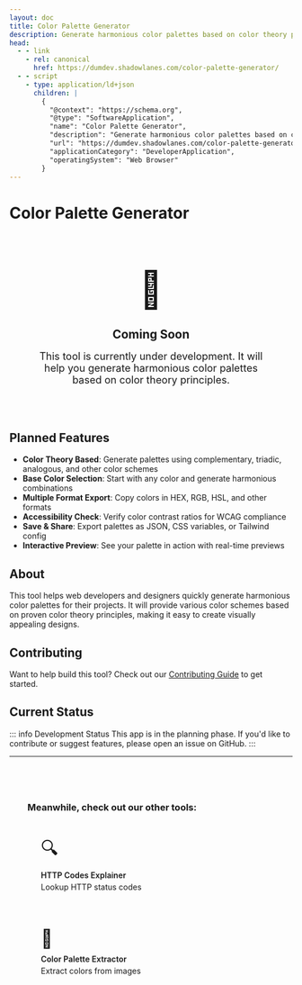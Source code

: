 ```yaml
---
layout: doc
title: Color Palette Generator
description: Generate harmonious color palettes based on color theory principles
head:
  - - link
    - rel: canonical
      href: https://dumdev.shadowlanes.com/color-palette-generator/
  - - script
    - type: application/ld+json
      children: |
        {
          "@context": "https://schema.org",
          "@type": "SoftwareApplication",
          "name": "Color Palette Generator",
          "description": "Generate harmonious color palettes based on color theory principles",
          "url": "https://dumdev.shadowlanes.com/color-palette-generator/",
          "applicationCategory": "DeveloperApplication",
          "operatingSystem": "Web Browser"
        }
---
```


# Color Palette Generator

<div style="padding: 3rem; text-align: center; background: hsl(var(--muted)); border-radius: var(--radius); margin: 2rem 0;">
  <div style="font-size: 4rem; margin-bottom: 1rem;">🌈</div>
  <h2 style="margin-bottom: 1rem; color: hsl(var(--primary));">Coming Soon</h2>
  <p style="font-size: 1.125rem; color: hsl(var(--muted-foreground)); max-width: 600px; margin: 0 auto;">
    This tool is currently under development. It will help you generate harmonious color palettes based on color theory principles.
  </p>
</div>

## Planned Features

- **Color Theory Based**: Generate palettes using complementary, triadic, analogous, and other color schemes
- **Base Color Selection**: Start with any color and generate harmonious combinations
- **Multiple Format Export**: Copy colors in HEX, RGB, HSL, and other formats
- **Accessibility Check**: Verify color contrast ratios for WCAG compliance
- **Save & Share**: Export palettes as JSON, CSS variables, or Tailwind config
- **Interactive Preview**: See your palette in action with real-time previews

## About

This tool helps web developers and designers quickly generate harmonious color palettes for their projects. It will provide various color schemes based on proven color theory principles, making it easy to create visually appealing designs.

## Contributing

Want to help build this tool? Check out our [Contributing Guide](https://github.com/shadowlanes/dumdev/blob/main/CONTRIBUTING.md) to get started.

## Current Status

::: info Development Status
This app is in the planning phase. If you'd like to contribute or suggest features, please open an issue on GitHub.
:::

---

<div style="margin-top: 3rem; padding: 2rem; background: hsl(var(--card)); border: 1px solid hsl(var(--border)); border-radius: var(--radius);">
  <h3 style="margin-top: 0;">Meanwhile, check out our other tools:</h3>
  <div style="display: grid; grid-template-columns: repeat(auto-fit, minmax(250px, 1fr)); gap: 1rem; margin-top: 1rem;">
    <a href="/http-codes/" style="display: block; padding: 1.5rem; background: hsl(var(--muted)); border-radius: var(--radius); text-decoration: none; color: inherit; transition: transform 0.2s ease;">
      <div style="font-size: 2rem; margin-bottom: 0.5rem;">🔍</div>
      <div style="font-weight: 600; margin-bottom: 0.25rem;">HTTP Codes Explainer</div>
      <div style="font-size: 0.875rem; color: hsl(var(--muted-foreground));">Lookup HTTP status codes</div>
    </a>
    <a href="/color-palette-extractor/" style="display: block; padding: 1.5rem; background: hsl(var(--muted)); border-radius: var(--radius); text-decoration: none; color: inherit; transition: transform 0.2s ease;">
      <div style="font-size: 2rem; margin-bottom: 0.5rem;">🎨</div>
      <div style="font-weight: 600; margin-bottom: 0.25rem;">Color Palette Extractor</div>
      <div style="font-size: 0.875rem; color: hsl(var(--muted-foreground));">Extract colors from images</div>
    </a>
  </div>
</div>

<style scoped>
a[href^="/http-codes/"]:hover,
a[href^="/color-palette-extractor/"]:hover {
  transform: translateY(-4px);
  box-shadow: var(--vp-shadow-2);
}
</style>